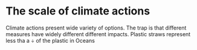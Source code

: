 # The scale of climate actions

Climate actions present wide variety of options. The trap is that different measures have widely different different impacts. Plastic straws represent less tha a ÷ of the plastic in Oceans
